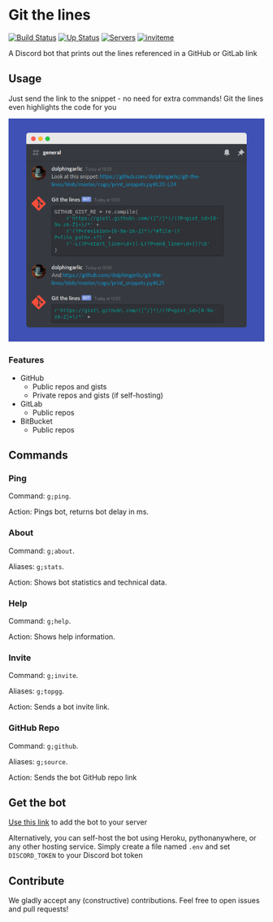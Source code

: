 # Git the lines

[![Build Status](https://travis-ci.com/dolphingarlic/git-the-lines.svg?branch=master)](https://travis-ci.com/dolphingarlic/git-the-lines)
[![Up Status](https://top.gg/api/widget/status/708364985021104198.svg)](https://top.gg/bot/708364985021104198)
[![Servers](https://top.gg/api/widget/servers/708364985021104198.svg)](https://top.gg/bot/708364985021104198)
[![inviteme](https://img.shields.io/static/v1?style=flat&logo=discord&logoColor=FFF&label=&message=invite%20me&color=7289DA)](https://top.gg/bot/708364985021104198)

A Discord bot that prints out the lines referenced in a GitHub or GitLab link

## Usage

Just send the link to the snippet - no need for extra commands! Git the lines even highlights the code for you

![The bot in action](git-the-lines.png)

### Features

- GitHub
  - Public repos and gists
  - Private repos and gists (if self-hosting)
- GitLab
  - Public repos
- BitBucket
  - Public repos

## Commands

### Ping

Command: `g;ping`.

Action: Pings bot, returns bot delay in ms.

### About

Command: `g;about`.

Aliases: `g;stats`.

Action: Shows bot statistics and technical data.

### Help

Command: `g;help`.

Action: Shows help information.

### Invite

Command: `g;invite`.

Aliases: `g;topgg`.

Action: Sends a bot invite link.

### GitHub Repo

Command: `g;github`.

Aliases: `g;source`.

Action: Sends the bot GitHub repo link

## Get the bot

[Use this link](https://top.gg/bot/708364985021104198) to add the bot to your server

Alternatively, you can self-host the bot using Heroku, pythonanywhere, or any other hosting service. Simply create a file named `.env` and set `DISCORD_TOKEN` to your Discord bot token

## Contribute

We gladly accept any (constructive) contributions. Feel free to open issues and pull requests!
